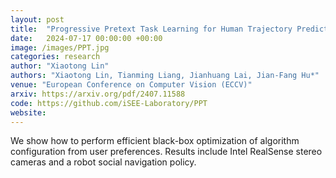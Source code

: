 ```yaml
---
layout: post
title:  "Progressive Pretext Task Learning for Human Trajectory Prediction"
date:   2024-07-17 00:00:00 +00:00
image: /images/PPT.jpg
categories: research
author: "Xiaotong Lin"
authors: "Xiaotong Lin, Tianming Liang, Jianhuang Lai, Jian-Fang Hu*"
venue: "European Conference on Computer Vision (ECCV)"
arxiv: https://arxiv.org/pdf/2407.11588
code: https://github.com/iSEE-Laboratory/PPT
website: 
---
```

We show how to perform efficient black-box optimization of algorithm configuration from user preferences. Results include Intel RealSense stereo cameras and a robot social navigation policy.
